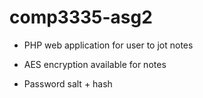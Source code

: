 # comp3335-asg2

* PHP web application for user to jot notes

* AES encryption available for notes

* Password salt + hash
